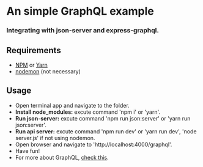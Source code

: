 # An simple GraphQL example 
### Integrating with json-server and express-graphql.

## Requirements

- [NPM](https://www.npmjs.com/) or [Yarn](https://yarnpkg.com/lang/en/)
- [nodemon](https://nodemon.io/) (not necessary)

## Usage

- Open terminal app and navigate to the folder.
- **Install node_modules:** excute command 'npm i' or 'yarn'.
- **Run json-server:** excute command 'npm run json:server' or 'yarn run json:server'.
- **Run api server:** excute command 'npm run dev' or 'yarn run dev', 'node server.js' if not using nodemon.
- Open browser and navigate to 'http://localhost:4000/graphql'.
- Have fun!
- For more about GraphQL, [check this](https://graphql.org/).


 
